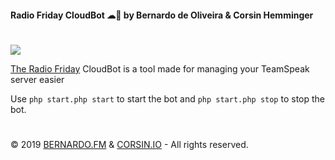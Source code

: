 #### **Radio Friday CloudBot ☁🤖 by Bernardo de Oliveira & Corsin Hemminger**

#

<a href="https://www.w3schools.com"><img src="https://www.radiofriday.at/images/home/logo2.png" algin="center">


The [Radio Friday][radiofriday-page] CloudBot is a tool made for managing your TeamSpeak server easier

Use `php start.php start` to start the bot and `php start.php stop` to stop the bot.

#

© 2019 [BERNARDO.FM][bernardo] & [CORSIN.IO][corsin] - All rights reserved.

[bernardo]: https://bernardo.fm
[corsin]: https://corsin.io
[radiofriday-page]: https://www.radiofriday.at